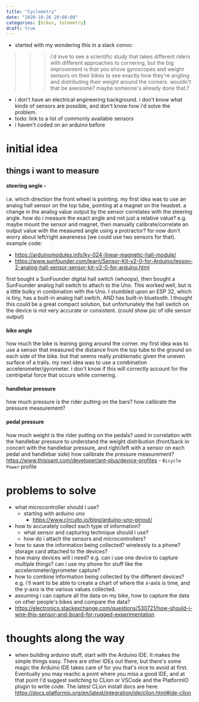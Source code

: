 ```yaml
---
title: "Cyclometry"
date: "2020-10-26 20:00:00"
categories: [bikes, telemetry]
draft: true
---
```


- started with my wondering this in a slack convo:
>>> i'd love to see a scientific study that takes different riders with different approaches to cornering, but the big improvement is that you shove gyroscopes and weight sensors on their bikes to see exactly how they're angling and distributing their weight around the corners.  wouldn't that be awesome?  maybe someone's already done that.?

- i don't have an electrical engineering background. i don't know what kinds of sensors are possible, and don't know how i'd solve the problem.
- todo: link to a list of commonly available sensors
- i haven't coded on an arduino before

# initial idea
## things i want to measure
#### steering angle - 
i.e. which direction the front wheel is pointing.
my first idea was to use an analog hall sensor on the top tube, pointing at a magnet on the headset. a change in the analog value output by the sensor correlates with the steering angle.
how do i measure the exact angle and not just a relative value? e.g. maybe mount the sensor and magnet, then manually calibrate/correlate an output value with the measured angle using a protractor? for now don't worry about left/right awareness (we could use two sensors for that).
example code: 
- https://arduinomodules.info/ky-024-linear-magnetic-hall-module/
- https://www.sunfounder.com/learn/Sensor-Kit-v2-0-for-Arduino/lesson-2-analog-hall-sensor-sensor-kit-v2-0-for-arduino.html

first bought a SunFounder digital hall switch (whoops), then bought a SunFounder analog hall switch to attach to the Uno.
This worked well, but is a little bulky in combination with the Uno. I stumbled upon an ESP 32, which is tiny, has a built-in analog hall switch, AND has built-in bluetooth.  I thought this could be a great compact solution, but unfortunately the hall switch on the device is not very accurate or consistent.
(could show pic of idle sensor output)


#### bike angle
how much the bike is leaning going around the corner. my first idea was to use a sensor that measured the distance from the top tube to the ground on each side of the bike. but that seems really problematic given the uneven surface of a trails. my next idea was to use a combination accelerometer/gyrometer. i don't know if this will correctly account for the centripetal force that occurs while cornering.

#### handlebar pressure
how much pressure is the rider putting on the bars?
how calibrate the pressure measurement?

#### pedal pressure
how much weight is the rider putting on the pedals? used in correlation with the handlebar pressure to understand the weight distribution (front/back in concert with the handlebar pressure, and right/left with a sensor on each pedal and handlebar side)
how calibrate the pressure measurement?
https://www.thisisant.com/developer/ant-plus/device-profiles - `Bicycle Power` profile



# problems to solve
- what microcontroller should i use?
    - starting with arduino uno
        - https://www.circuito.io/blog/arduino-uno-pinout/
- how to accurately collect each type of information?
    - what sensor and capturing technique should i use?
    - how do i attach the sensors and microcontrollers?
- how to save the information being collected? wirelessly to a phone? storage card attached to the devices?
- how many devices will i need? e.g. can i use one device to capture multiple things? can i use my phone for stuff like the accelerometer/gyrometer capture? 
- how to combine information being collected by the different devices? e.g. i'll want to be able to create a chart of where the x-axis is time, and the y-axis is the various values collected.
- assuming i can capture all the data on my bike, how to capture the data on other people's bikes and compare the data?
- https://electronics.stackexchange.com/questions/530721/how-should-i-wire-this-sensor-and-board-for-rugged-experimentation

# thoughts along the way
- when building arduino stuff, start with the Arduino IDE. It makes the simple things easy. There are other IDEs out there, but there's some magic the Arduino IDE takes care of for you that's nice to avoid at first.  Eventually you may reachc a point where you miss a good IDE, and at that point I'd suggest switching to CLion or VSCode and the PlatformIO plugin to write code.  The latest CLion install docs are here:  https://docs.platformio.org/en/latest/integration/ide/clion.html#ide-clion

